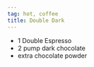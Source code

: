 ```yaml
---
tag: hot, coffee
title: Double Dark
---
```


- 1 Double Espresso
- 2 pump dark chocolate 
- extra chocolate powder